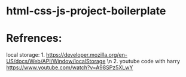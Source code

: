 # html-css-js-project-boilerplate

# Refrences:
  local storage:
    1. https://developer.mozilla.org/en-US/docs/Web/API/Window/localStorage \n
    2. youtube code with harry https://www.youtube.com/watch?v=A98SPz5XLwY

